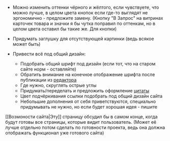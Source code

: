 - Можно изменить оттенки чёрного и жёлтого, если чувствуете, что можно лучше, в целом цвета кнопок если где-то выглядят не эргономично - предложите замену. (Кнопку "В Запрос" на витринах карточек товара и значки я бы чутка поправил по оттенкам, но в целом цвета оставил бы такие же. Для кнопки)

- Придумать заглушку для отсутствующей картинки (ведь всякое может быть)

- Привести всё под общий дизайн:
	- Подобрать общий шрифт под дизайн (если тот, что на старом сайте норм - оставляйте)
	- Обратить внимание на конечное отображение шрифта после публикации из [редактора](../Админка/Маркетолог.md#^28b1f0)
	- Где нужно, скруглять острые углы
	- Придумать/переделать и предложить оформление [цитаты](../Админка/Маркетолог.md#^28b1f0)
	- Цвет подчёркивания ссылки подобрать под общий дизайн сайта
	- Небольшие дополнения от себя приветствуются, специально придумывать не нужно, но если будет хорошая идея - пишите


[[Возмоности сайта|Эту]] страницу обсудил бы в самом конце, когда будут готовы все страницы, которые видит пользователь. (Может её лучше отдельно потом сделать по готовности проекта, ведь она должна отображать функционал уже готового сайта) 